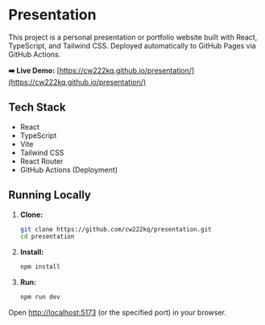 # Presentation

This project is a personal presentation or portfolio website built with React, TypeScript, and Tailwind CSS. Deployed automatically to GitHub Pages via GitHub Actions.

**➡️ Live Demo:** [https://cw222kq.github.io/presentation/](https://cw222kq.github.io/presentation/)

## Tech Stack

*   React
*   TypeScript
*   Vite
*   Tailwind CSS
*   React Router
*   GitHub Actions (Deployment)

## Running Locally

1.  **Clone:**
    ```bash
    git clone https://github.com/cw222kq/presentation.git
    cd presentation
    ```

2.  **Install:**
    ```bash
    npm install
    ```

3.  **Run:**
    ```bash
    npm run dev
    ```

Open [http://localhost:5173](http://localhost:5173) (or the specified port) in your browser.
